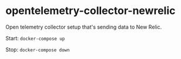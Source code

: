 # opentelemetry-collector-newrelic

Open telemetry collector setup that's sending data to New Relic.

Start:
`docker-compose up`

Stop:
`docker-compose down`
